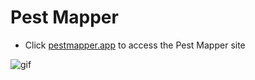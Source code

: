 # Pest Mapper

* Click [pestmapper.app](http://pestmapper.app/) to access the Pest Mapper site

![gif](demo3.gif)
